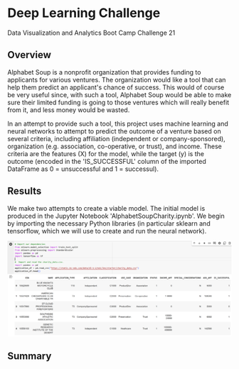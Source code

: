 # Deep Learning Challenge
Data Visualization and Analytics Boot Camp Challenge 21

## Overview
Alphabet Soup is a nonprofit organization that provides funding to applicants for various ventures. The organization would like a tool that can help them predict an applicant's chance of success. This would of course be very useful since, with such a tool, Alphabet Soup would be able to make sure their limited funding is going to those ventures which will really benefit from it, and less money would be wasted.

In an attempt to provide such a tool, this project uses machine learning and neural networks to attempt to predict the outcome of a venture based on several criteria, including affiliation (independent or company-sponsored), organization (e.g. association, co-operative, or trust), and income. These criteria are the features (X) for the model, while the target (y) is the outcome (encoded in the 'IS_SUCCESSFUL' column of the imported DataFrame as 0 = unsuccessful and 1 = successul). 

## Results
We make two attempts to create a viable model. The initial model is produced in the Jupyter Notebook 'AlphabetSoupCharity.ipynb'. We begin by importing the necessary Python libraries (in particular sklearn and tensorflow, which we will use to create and run the neural network).

![DataFrame](Images/DataFrame.png)

## Summary

